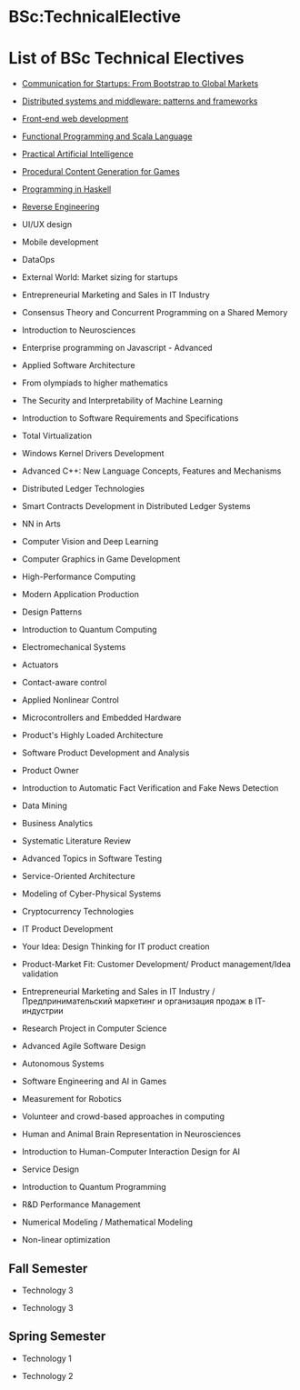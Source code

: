 






BSc:TechnicalElective
=====================






List of BSc Technical Electives
===============================


* [Communication for Startups: From Bootstrap to Global Markets](https://eduwiki.innopolis.university/index.php/Elective:CommunicationForStartupsFromBootstapToGlobalMarkets.tex)


* [Distributed systems and middleware: patterns and frameworks](https://eduwiki.innopolis.university/index.php/Elective:DistributedSystemsAndMiddlewarePatternsAndFrameworks.tex)


* [Front-end web development](https://eduwiki.innopolis.university/index.php/Elective:FrontEndWebDevelopment.tex)


* [Functional Programming and Scala Language](https://eduwiki.innopolis.university/index.php/Elective:FunctionalProgrammingAndScalaLanguage.tex)


* [Practical Artificial Intelligence](https://eduwiki.innopolis.university/index.php/Elective:PracticalArtificialIntelligence.tex)


* [Procedural Content Generation for Games](https://eduwiki.innopolis.university/index.php/Elective:ProceduralContentGenerationForGames.tex)


* [Programming in Haskell](https://eduwiki.innopolis.university/index.php/Elective:ProgrammingInHaskell.tex)


* [Reverse Engineering](https://eduwiki.innopolis.university/index.php/Elective:ReverseEngineering.tex)


* UI/UX design


* Mobile development


* DataOps


* External World: Market sizing for startups


* Entrepreneurial Marketing and Sales in IT Industry


* Consensus Theory and Concurrent Programming on a Shared Memory


* Introduction to Neurosciences


* Enterprise programming on Javascript - Advanced


* Applied Software Architecture


* From olympiads to higher mathematics


* The Security and Interpretability of Machine Learning


* Introduction to Software Requirements and Specifications


* Total Virtualization


* Windows Kernel Drivers Development


* Advanced С++: New Language Concepts, Features and Mechanisms


* Distributed Ledger Technologies


* Smart Contracts Development in Distributed Ledger Systems


* NN in Arts


* Computer Vision and Deep Learning


* Computer Graphics in Game Development


* High-Performance Computing


* Modern Application Production


* Design Patterns


* Introduction to Quantum Computing


* Electromechanical Systems


* Actuators


* Contact-aware control


* Applied Nonlinear Control


* Microcontrollers and Embedded Hardware


* Product's Highly Loaded Architecture


* Software Product Development and Analysis


* Product Owner


* Introduction to Automatic Fact Verification and Fake News Detection


* Data Mining


* Business Analytics


* Systematic Literature Review


* Advanced Topics in Software Testing


* Service-Oriented Architecture


* Modeling of Cyber-Physical Systems


* Cryptocurrency Technologies


* IT Product Development


* Your Idea: Design Thinking for IT product creation


* Product-Market Fit: Customer Development/ Product management/Idea validation


* Entrepreneurial Marketing and Sales in IT Industry / Предпринимательский маркетинг и организация продаж в IТ-индустрии


* Research Project in Computer Science


* Advanced Agile Software Design


* Autonomous Systems


* Software Engineering and AI in Games


* Measurement for Robotics


* Volunteer and crowd-based approaches in computing


* Human and Animal Brain Representation in Neurosciences


* Introduction to Human-Computer Interaction Design for AI


* Service Design


* Introduction to Quantum Programming


* R&D Performance Management


* Numerical Modeling / Mathematical Modeling


* Non-linear optimization


Fall Semester
-------------


* Technology 3


* Technology 3


  




Spring Semester
---------------


* Technology 1


* Technology 2










